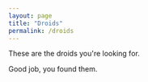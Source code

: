 ```yaml
---
layout: page
title: "Droids"
permalink: /droids
---
```

These are the droids you're looking for.

Good job, you found them.
